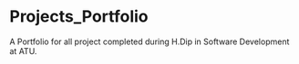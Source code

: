 # Projects_Portfolio
A Portfolio for all project completed during H.Dip in Software Development at ATU.
